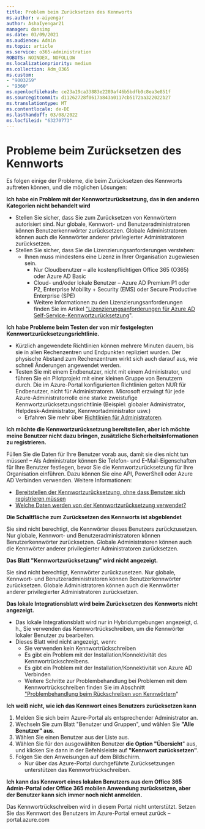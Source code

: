 ```yaml
---
title: Problem beim Zurücksetzen des Kennworts
ms.author: v-aiyengar
author: AshaIyengar21
manager: dansimp
ms.date: 03/09/2021
ms.audience: Admin
ms.topic: article
ms.service: o365-administration
ROBOTS: NOINDEX, NOFOLLOW
ms.localizationpriority: medium
ms.collection: Adm_O365
ms.custom:
- "9003259"
- "9360"
ms.openlocfilehash: ce23a19ca33883e2289af46b5bdfb9c8ea3e851f
ms.sourcegitcommit: d11262728f0617a843a0117cb5172aa322022b27
ms.translationtype: MT
ms.contentlocale: de-DE
ms.lasthandoff: 03/08/2022
ms.locfileid: "63270773"
---
```

# <a name="problems-resetting-password"></a>Probleme beim Zurücksetzen des Kennworts

Es folgen einige der Probleme, die beim Zurücksetzen des Kennworts auftreten können, und die möglichen Lösungen:

**Ich habe ein Problem mit der Kennwortzurücksetzung, das in den anderen Kategorien nicht behandelt wird**

- Stellen Sie sicher, dass Sie zum Zurücksetzen von Kennwörtern autorisiert sind. Nur globale, Kennwort- und Benutzeradministratoren können Benutzerkennwörter zurücksetzen. Globale Administratoren können auch die Kennwörter anderer privilegierter Administratoren zurücksetzen.
- Stellen Sie sicher, dass Sie die Lizenzierungsanforderungen verstehen:
    - Ihnen muss mindestens eine Lizenz in Ihrer Organisation zugewiesen sein.
        - Nur Cloudbenutzer – alle kostenpflichtigen Office 365 (O365) oder Azure AD Basic
        - Cloud- und/oder lokale Benutzer – Azure AD Premium P1 oder P2, Enterprise Mobility + Security (EMS) oder Secure Productive Enterprise (SPE)
        - Weitere Informationen zu den Lizenzierungsanforderungen finden Sie im Artikel ["Lizenzierungsanforderungen für Azure AD Self-Service-Kennwortzurücksetzung](https://docs.microsoft.com/azure/active-directory/active-directory-passwords-licensing?WT.mc_id=Portal-Microsoft_Azure_Support)".

**Ich habe Probleme beim Testen der von mir festgelegten Kennwortzurücksetzungsrichtlinie.**

- Kürzlich angewendete Richtlinien können mehrere Minuten dauern, bis sie in allen Rechenzentren und Endpunkten repliziert wurden. Der physische Abstand zum Rechenzentrum wirkt sich auch darauf aus, wie schnell Änderungen angewendet werden.
- Testen Sie mit einem Endbenutzer, nicht mit einem Administrator, und führen Sie ein Pilotprojekt mit einer kleinen Gruppe von Benutzern durch. Die im Azure-Portal konfigurierten Richtlinien gelten NUR für Endbenutzer, nicht für Administratoren. Microsoft erzwingt für jede Azure-Administratorrolle eine starke zweistufige Kennwortzurücksetzungsrichtlinie (Beispiel: globaler Administrator, Helpdesk-Administrator, Kennwortadministrator usw.)
    - Erfahren Sie mehr über [Richtlinien für Administratoren](https://docs.microsoft.com/azure/active-directory/active-directory-passwords-policy?WT.mc_id=Portal-Microsoft_Azure_Support#administrator-password-policy-differences).

**Ich möchte die Kennwortzurücksetzung bereitstellen, aber ich möchte meine Benutzer nicht dazu bringen, zusätzliche Sicherheitsinformationen zu registrieren.**

Füllen Sie die Daten für Ihre Benutzer vorab aus, damit sie dies nicht tun müssen! – Als Administrator können Sie Telefon- und E-Mail-Eigenschaften für Ihre Benutzer festlegen, bevor Sie die Kennwortzurücksetzung für Ihre Organisation einführen. Dazu können Sie eine API, PowerShell oder Azure AD Verbinden verwenden. Weitere Informationen:
- [Bereitstellen der Kennwortzurücksetzung, ohne dass Benutzer sich registrieren müssen](https://docs.microsoft.com/azure/active-directory/active-directory-passwords-policy?WT.mc_id=Portal-Microsoft_Azure_Support#administrator-password-policy-differences)
- [Welche Daten werden von der Kennwortzurücksetzung verwendet?](https://docs.microsoft.com/azure/active-directory/active-directory-passwords-data?WT.mc_id=Portal-Microsoft_Azure_Support)

**Die Schaltfläche zum Zurücksetzen des Kennworts ist abgeblendet**

Sie sind nicht berechtigt, die Kennwörter dieses Benutzers zurückzusetzen. Nur globale, Kennwort- und Benutzeradministratoren können Benutzerkennwörter zurücksetzen. Globale Administratoren können auch die Kennwörter anderer privilegierter Administratoren zurücksetzen.

**Das Blatt "Kennwortzurücksetzung" wird nicht angezeigt.**

Sie sind nicht berechtigt, Kennwörter zurückzusetzen. Nur globale, Kennwort- und Benutzeradministratoren können Benutzerkennwörter zurücksetzen. Globale Administratoren können auch die Kennwörter anderer privilegierter Administratoren zurücksetzen.

**Das lokale Integrationsblatt wird beim Zurücksetzen des Kennworts nicht angezeigt.**

- Das lokale Integrationsblatt wird nur in Hybridumgebungen angezeigt, d. h., Sie verwenden das Kennwortrückschreiben, um die Kennwörter lokaler Benutzer zu bearbeiten.
- Dieses Blatt wird nicht angezeigt, wenn:
    - Sie verwenden kein Kennwortrückschreiben
    - Es gibt ein Problem mit der Installation/Konnektivität des Kennwortrückschreibens.
    - Es gibt ein Problem mit der Installation/Konnektivität von Azure AD Verbinden
    - Weitere Schritte zur Problembehandlung bei Problemen mit dem Kennwortrückschreiben finden Sie im Abschnitt ["Problembehandlung beim Rückschreiben von Kennwörtern](https://docs.microsoft.com/azure/active-directory/active-directory-passwords-data?WT.mc_id=Portal-Microsoft_Azure_Support)"

**Ich weiß nicht, wie ich das Kennwort eines Benutzers zurücksetzen kann**

1. Melden Sie sich beim Azure-Portal als entsprechender Administrator an.
1. Wechseln Sie zum Blatt "Benutzer und Gruppen", und wählen Sie **"Alle Benutzer" aus**.
1. Wählen Sie einen Benutzer aus der Liste aus.
1. Wählen Sie für den ausgewählten Benutzer **die Option "Übersicht**" aus, und klicken Sie dann in der Befehlsleiste auf **"Kennwort zurücksetzen"**.
1. Folgen Sie den Anweisungen auf dem Bildschirm.
    - Nur über das Azure-Portal durchgeführte Zurücksetzungen unterstützen das Kennwortrückschreiben.

**Ich kann das Kennwort eines lokalen Benutzers aus dem Office 365 Admin-Portal oder Office 365 mobilen Anwendung zurücksetzen, aber der Benutzer kann sich immer noch nicht anmelden.**

Das Kennwortrückschreiben wird in diesem Portal nicht unterstützt. Setzen Sie das Kennwort des Benutzers im Azure-Portal erneut zurück – portal.azure.com

